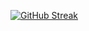 [![GitHub Streak](https://streak-stats.demolab.com?user=vntrungld&theme=dark&exclude_days=Sun%2CSat)](https://git.io/streak-stats)
